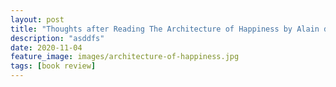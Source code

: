 ```yaml
---
layout: post
title: "Thoughts after Reading The Architecture of Happiness by Alain de Botton"
description: "asddfs"
date: 2020-11-04
feature_image: images/architecture-of-happiness.jpg
tags: [book review]
---
```




